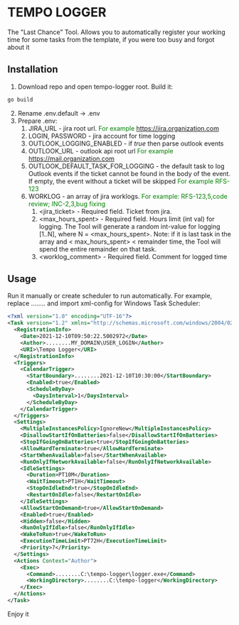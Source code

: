 # TEMPO LOGGER

The "Last Chance" Tool. Allows you to automatically register your working time for some tasks from the template, if you
were too busy and forgot about it

## Installation

1. Download repo and open tempo-logger root. Build it:

```cmd
go build
```

2. Rename .env.default -> .env
3. Prepare .env:
    1. JIRA_URL - jira root url. <span style="color: green">For example https://jira.organization.com </span>
    2. LOGIN, PASSWORD - jira account for time logging
    3. OUTLOOK_LOGGING_ENABLED - if _true_ then parse outlook events
    4. OUTLOOK_URL - outlook api root url <span style="color: green">For example https://mail.organization.com </span>
    5. OUTLOOK_DEFAULT_TASK_FOR_LOGGING - the default task to log Outlook events if the ticket cannot be found in the
       body of the event. If empty, the event without a ticket will be skipped <span style="color: green">For example
       RFS-123 </span>
    6. WORKLOG - an array of jira worklogs. <span style="color: green">For example: RFS-123,5,code review; INC-2,3,bug
       fixing</span>
        1. <jira_ticket> - Required field. Ticket from jira.
        2. <max_hours_spent> - Required field. Hours limit (int val) for logging. The Tool will generate a random
           int-value for logging [1..N], where N = <max_hours_spent>. Note: if it is last task in the array and <
           max_hours_spent> < remainder time, the Tool will spend the entire remainder on that task.
        3. <worklog_comment> - Required field. Comment for logged time

## Usage

Run it manually or create scheduler to run automatically. For example, replace ........ and import xml-config for
Windows Task Scheduler:

``` xml
<?xml version="1.0" encoding="UTF-16"?>
<Task version="1.2" xmlns="http://schemas.microsoft.com/windows/2004/02/mit/task">
  <RegistrationInfo>
    <Date>2021-12-10T09:50:22.5002972</Date>
    <Author>........MY_DOMAIN\USER_LOGIN</Author>
    <URI>\Tempo Logger</URI>
  </RegistrationInfo>
  <Triggers>
    <CalendarTrigger>
      <StartBoundary>........2021-12-10T10:30:00</StartBoundary>
      <Enabled>true</Enabled>
      <ScheduleByDay>
        <DaysInterval>1</DaysInterval>
      </ScheduleByDay>
    </CalendarTrigger>
  </Triggers>
  <Settings>
    <MultipleInstancesPolicy>IgnoreNew</MultipleInstancesPolicy>
    <DisallowStartIfOnBatteries>false</DisallowStartIfOnBatteries>
    <StopIfGoingOnBatteries>true</StopIfGoingOnBatteries>
    <AllowHardTerminate>true</AllowHardTerminate>
    <StartWhenAvailable>false</StartWhenAvailable>
    <RunOnlyIfNetworkAvailable>false</RunOnlyIfNetworkAvailable>
    <IdleSettings>
      <Duration>PT10M</Duration>
      <WaitTimeout>PT1H</WaitTimeout>
      <StopOnIdleEnd>true</StopOnIdleEnd>
      <RestartOnIdle>false</RestartOnIdle>
    </IdleSettings>
    <AllowStartOnDemand>true</AllowStartOnDemand>
    <Enabled>true</Enabled>
    <Hidden>false</Hidden>
    <RunOnlyIfIdle>false</RunOnlyIfIdle>
    <WakeToRun>true</WakeToRun>
    <ExecutionTimeLimit>PT72H</ExecutionTimeLimit>
    <Priority>7</Priority>
  </Settings>
  <Actions Context="Author">
    <Exec>
      <Command>........C:\tempo-logger\logger.exe</Command>
      <WorkingDirectory>........C:\tempo-logger</WorkingDirectory>
    </Exec>
  </Actions>
</Task>
```

Enjoy it
